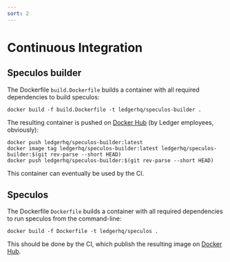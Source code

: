 ```yaml
---
sort: 2
---
```


# Continuous Integration

## Speculos builder

The Dockerfile `build.Dockerfile` builds a container with all required
dependencies to build speculos:

```shell
docker build -f build.Dockerfile -t ledgerhq/speculos-builder .
```

The resulting container is pushed on
[Docker Hub](https://hub.docker.com/r/ledgerhq/speculos-builder) (by Ledger
employees, obviously):

```shell
docker push ledgerhq/speculos-builder:latest
docker image tag ledgerhq/speculos-builder:latest ledgerhq/speculos-builder:$(git rev-parse --short HEAD)
docker push ledgerhq/speculos-builder:$(git rev-parse --short HEAD)
```

This container can eventually be used by the CI.


## Speculos

The Dockerfile `Dockerfile` builds a container with all required dependencies to
run speculos from the command-line:

```shell
docker build -f Dockerfile -t ledgerhq/speculos .
```

This should be done by the CI, which publish the resulting image on
[Docker Hub](https://hub.docker.com/r/ledgerhq/speculos).
